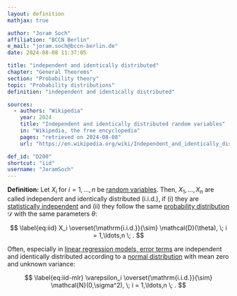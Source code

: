 ```yaml
---
layout: definition
mathjax: true

author: "Joram Soch"
affiliation: "BCCN Berlin"
e_mail: "joram.soch@bccn-berlin.de"
date: 2024-08-08 11:37:05

title: "independent and identically distributed"
chapter: "General Theorems"
section: "Probability theory"
topic: "Probability distributions"
definition: "independent and identically distributed"

sources:
  - authors: "Wikipedia"
    year: 2024
    title: "Independent and identically distributed random variables"
    in: "Wikipedia, the free encyclopedia"
    pages: "retrieved on 2024-08-08"
    url: "https://en.wikipedia.org/wiki/Independent_and_identically_distributed_random_variables#Introduction"

def_id: "D200"
shortcut: "iid"
username: "JoramSoch"
---
```



**Definition:** Let $X_i$ for $i = 1,\ldots,n$ be [random variables](/D/rvar). Then, $X_1, \ldots, X_n$ are called independent and identically distributed (i.i.d.), if (i) they are [statistically independent](/D/ind) and (ii) they follow the same [probability distribution](/D/dist) $\mathcal{D}$ with the same parameters $\theta$:

$$ \label{eq:iid}
X_i \overset{\mathrm{i.i.d.}}{\sim} \mathcal{D}(\theta), \; i = 1,\ldots,n \; .
$$

Often, especially in [linear regression models, error terms](/D/mlr) are independent and identically distributed according to a [normal distribution](/D/norm) with mean zero and unknown variance:

$$ \label{eq:iid-mlr}
\varepsilon_i \overset{\mathrm{i.i.d.}}{\sim} \mathcal{N}(0,\sigma^2), \; i = 1,\ldots,n \; .
$$